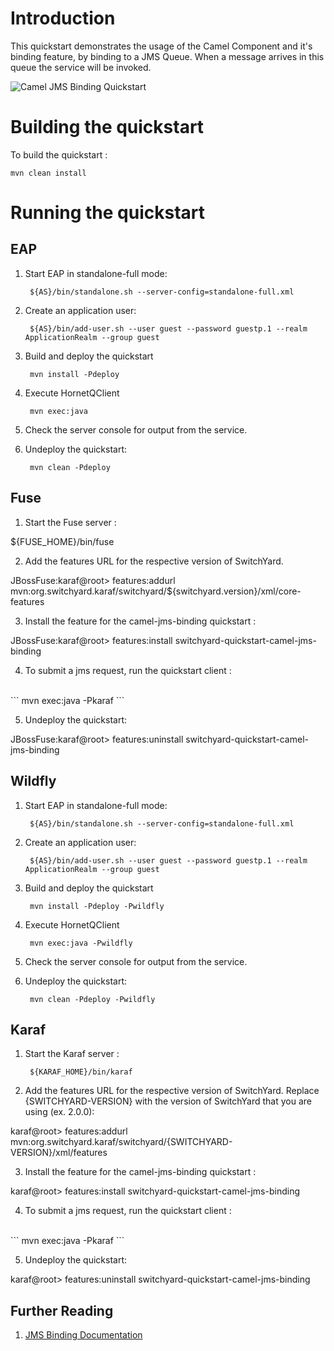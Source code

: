 Introduction
============
This quickstart demonstrates the usage of the Camel Component and it's binding feature, by binding 
to a JMS Queue. When a message arrives in this queue the service will be invoked.

![Camel JMS Binding Quickstart](https://github.com/jboss-switchyard/quickstarts/raw/master/camel-jms-binding/camel-jms-binding.jpg)


Building the quickstart
======================

To build the quickstart :

```
mvn clean install
```


Running the quickstart
======================


EAP
----------
1. Start EAP in standalone-full mode:

        ${AS}/bin/standalone.sh --server-config=standalone-full.xml

2. Create an application user:

        ${AS}/bin/add-user.sh --user guest --password guestp.1 --realm ApplicationRealm --group guest

3. Build and deploy the quickstart

        mvn install -Pdeploy

4. Execute HornetQClient

        mvn exec:java

5. Check the server console for output from the service.

6. Undeploy the quickstart:

        mvn clean -Pdeploy


Fuse
----------
1. Start the Fuse server :

${FUSE_HOME}/bin/fuse

2. Add the features URL for the respective version of SwitchYard.   

JBossFuse:karaf@root> features:addurl mvn:org.switchyard.karaf/switchyard/${switchyard.version}/xml/core-features

3. Install the feature for the camel-jms-binding quickstart :

JBossFuse:karaf@root> features:install switchyard-quickstart-camel-jms-binding

4. To submit a jms request, run the quickstart client :
<br/>
```
mvn exec:java -Pkaraf
```
<br/>

5. Undeploy the quickstart:

JBossFuse:karaf@root> features:uninstall switchyard-quickstart-camel-jms-binding


Wildfly
----------
1. Start EAP in standalone-full mode:

        ${AS}/bin/standalone.sh --server-config=standalone-full.xml

2. Create an application user:

        ${AS}/bin/add-user.sh --user guest --password guestp.1 --realm ApplicationRealm --group guest

3. Build and deploy the quickstart

        mvn install -Pdeploy -Pwildfly

4. Execute HornetQClient

        mvn exec:java -Pwildfly

5. Check the server console for output from the service.

6. Undeploy the quickstart:

        mvn clean -Pdeploy -Pwildfly


Karaf
----------
1. Start the Karaf server :

        ${KARAF_HOME}/bin/karaf

2. Add the features URL for the respective version of SwitchYard.   Replace {SWITCHYARD-VERSION}
with the version of SwitchYard that you are using (ex. 2.0.0): 

karaf@root> features:addurl mvn:org.switchyard.karaf/switchyard/{SWITCHYARD-VERSION}/xml/features

3. Install the feature for the camel-jms-binding quickstart :

karaf@root> features:install switchyard-quickstart-camel-jms-binding

4. To submit a jms request, run the quickstart client :
<br/>
```
        mvn exec:java -Pkaraf
```
<br/>

5. Undeploy the quickstart:

karaf@root> features:uninstall switchyard-quickstart-camel-jms-binding



## Further Reading

1. [JMS Binding Documentation](https://docs.jboss.org/author/display/SWITCHYARD/JMS)